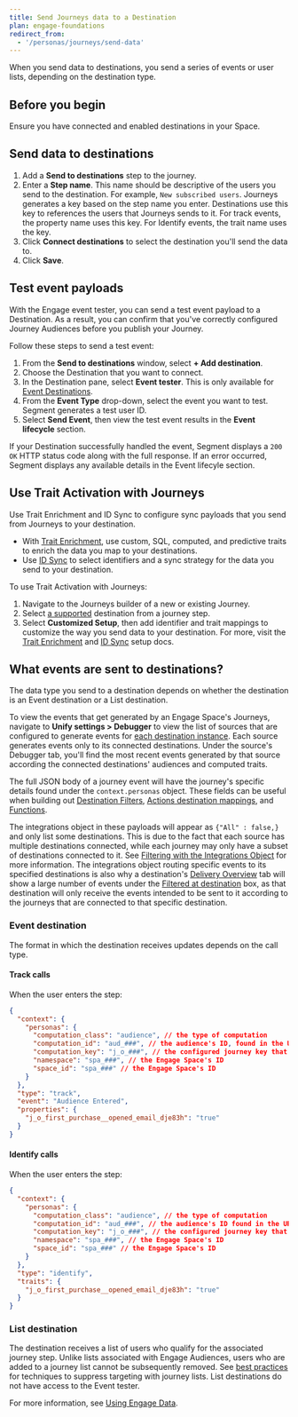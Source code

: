 ```yaml
---
title: Send Journeys data to a Destination
plan: engage-foundations
redirect_from:
  - '/personas/journeys/send-data'
---
```


When you send data to destinations, you send a series of events or user lists, depending on the destination type.

## Before you begin

Ensure you have connected and enabled destinations in your Space.

## Send data to destinations

1. Add a **Send to destinations** step to the journey.
2. Enter a **Step name**. This name should be descriptive of the users you send to the destination. For example, `New subscribed users`. Journeys generates a key based on the step name you enter. Destinations use this key to references the users that Journeys sends to it. For track events, the property name uses this key. For Identify events, the trait name uses the key.
3. Click **Connect destinations** to select the destination you'll send the data to.
4. Click **Save**.

## Test event payloads

With the Engage event tester, you can send a test event payload to a Destination. As a result, you can confirm that you've correctly configured Journey Audiences before you publish your Journey.

Follow these steps to send a test event:

1. From the **Send to destinations** window, select **+ Add destination**.
2. Choose the Destination that you want to connect.
3. In the Destination pane, select **Event tester**. This is only available for [Event Destinations](/docs/engage/using-engage-data/#engage-destination-types-event-vs-list).
4. From the **Event Type** drop-down, select the event you want to test. Segment generates a test user ID.
5. Select **Send Event**, then view the test event results in the **Event lifecycle** section.

If your Destination successfully handled the event, Segment displays a `200 OK` HTTP status code along with the full response. If an error occurred, Segment displays any available details in the Event lifecyle section.

## Use Trait Activation with Journeys

Use Trait Enrichment and ID Sync to configure sync payloads that you send from Journeys to your destination.
-  With [Trait Enrichment](/docs/engage/trait-activation/trait-enrichment/), use custom, SQL, computed, and predictive traits to enrich the data you map to your destinations. 
- Use [ID Sync](/docs/engage/trait-activation/id-sync/) to select identifiers and a sync strategy for the data you send to your destination.

To use Trait Activation with Journeys:
1. Navigate to the Journeys builder of a new or existing Journey. 
2. Select [a supported](/docs/engage/trait-activation/trait-activation-setup/#set-up-a-destination) destination from a journey step.
3. Select **Customized Setup**, then add identifier and trait mappings to customize the way you send data to your destination. For more, visit the [Trait Enrichment](/docs/engage/trait-activation/trait-enrichment/#customized-setup/) and [ID Sync](/docs/engage/trait-activation/id-sync/#customized-setup/) setup docs.


## What events are sent to destinations?

The data type you send to a destination depends on whether the destination is an Event destination or a List destination.

To view the events that get generated by an Engage Space's Journeys, navigate to **Unify settings > Debugger** to view the list of sources that are configured to generate events for [each destination instance](/docs/engage/warehouses/#why-are-there-multiple-schemas-prefixed-with-engage_-in-my-warehouse-when-i-only-have-one-space:~:text=Segment%20currently%20can,schemas%20than%20spaces.). Each source generates events only to its connected destinations. Under the source's Debugger tab, you'll find the most recent events generated by that source according the connected destinations' audiences and computed traits. 

The full JSON body of a journey event will have the journey's specific details found under the `context.personas` object. These fields can be useful when building out [Destination Filters](/docs/connections/destinations/destination-filters/), [Actions destination mappings](/docs/connections/destinations/actions/#set-up-a-destination-action), and [Functions](/docs/connections/functions/).

The integrations object in these payloads will appear as `{"All" : false,}` and only list some destinations. This is due to the fact that each source has multiple destinations connected, while each journey may only have a subset of destinations connected to it. See [Filtering with the Integrations Object](docs/guides/filtering-data/#filtering-with-the-integrations-object) for more information. The integrations object routing specific events to its specified destinations is also why a destination's [Delivery Overview](/docs/connections/delivery-overview/) tab will show a large number of events under the [Filtered at destination](/docs/connections/delivery-overview/#:~:text=Filtered%20at%20destination%3A%20Events,will%20be%20filtered%20out) box, as that destination will only receive the events intended to be sent to it according to the journeys that are connected to that specific destination.

### Event destination

The format in which the destination receives updates depends on the call type.
 
#### Track calls

When the user enters the step:

```json
{
  "context": {
    "personas": {
      "computation_class": "audience", // the type of computation
      "computation_id": "aud_###", // the audience's ID, found in the URL
      "computation_key": "j_o_###", // the configured journey key that appears on user profile
      "namespace": "spa_###", // the Engage Space's ID
      "space_id": "spa_###" // the Engage Space's ID
    }
  },
  "type": "track",
  "event": "Audience Entered",
  "properties": {
    "j_o_first_purchase__opened_email_dje83h": "true"
  }
}
```

#### Identify calls

When the user enters the step:

```json
{
  "context": {
    "personas": {
      "computation_class": "audience", // the type of computation
      "computation_id": "aud_###", // the audience's ID found in the URL
      "computation_key": "j_o_###", // the configured journey key that appears on user profile
      "namespace": "spa_###", // the Engage Space's ID
      "space_id": "spa_###" // the Engage Space's ID
    }
  },
  "type": "identify",
  "traits": {
    "j_o_first_purchase__opened_email_dje83h": "true"
  }
}
```

### List destination

The destination receives a list of users who qualify for the associated journey step. Unlike lists associated with Engage Audiences, users who are added to a journey list cannot be subsequently removed. See [best practices](/docs/engage/journeys/faq-best-practices#suppress-targeting-with-journey-lists) for techniques to suppress targeting with journey lists. List destinations do not have access to the Event tester.

For more information, see [Using Engage Data](/docs/engage/using-engage-data/).
